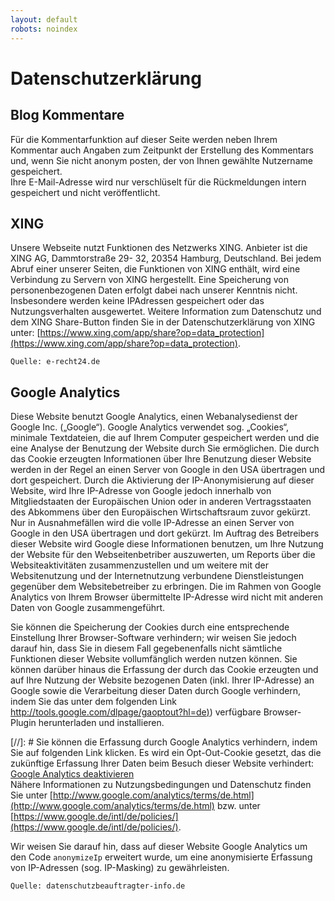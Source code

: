 ```yaml
---
layout: default
robots: noindex
---
```


# Datenschutzerklärung

## Blog Kommentare
Für die Kommentarfunktion auf dieser Seite werden neben Ihrem Kommentar auch Angaben zum
Zeitpunkt der Erstellung des Kommentars und, wenn Sie nicht anonym posten, der von Ihnen gewählte Nutzername gespeichert.  
Ihre E-Mail-Adresse wird nur verschlüselt für die Rückmeldungen intern gespeichert und nicht veröffentlicht.

## XING
Unsere Webseite nutzt Funktionen des Netzwerks XING. Anbieter ist die XING AG, Dammtorstraße 29-
32, 20354 Hamburg, Deutschland. Bei jedem Abruf einer unserer Seiten, die Funktionen von XING
enthält, wird eine Verbindung zu Servern von XING hergestellt. Eine Speicherung von
personenbezogenen Daten erfolgt dabei nach unserer Kenntnis nicht. Insbesondere werden keine IPAdressen
gespeichert oder das Nutzungsverhalten ausgewertet.
Weitere Information zum Datenschutz und dem XING Share-Button finden Sie in der
Datenschutzerklärung von XING unter: [https://www.xing.com/app/share?op=data_protection](https://www.xing.com/app/share?op=data_protection).  

`Quelle: e-recht24.de`

## Google Analytics
Diese Website benutzt Google Analytics, einen Webanalysedienst der Google Inc. („Google“). Google Analytics verwendet sog. „Cookies“, minimale Textdateien, die auf Ihrem Computer gespeichert werden und die eine Analyse der Benutzung der Website durch Sie ermöglichen. Die durch das Cookie erzeugten Informationen über Ihre Benutzung dieser Website werden in der Regel an einen Server von Google in den USA übertragen und dort gespeichert. Durch die Aktivierung der IP-Anonymisierung auf dieser Website, wird Ihre IP-Adresse von Google jedoch innerhalb von Mitgliedstaaten der Europäischen Union oder in anderen Vertragsstaaten des Abkommens über den Europäischen Wirtschaftsraum zuvor gekürzt. Nur in Ausnahmefällen wird die volle IP-Adresse an einen Server von Google in den USA übertragen und dort gekürzt. Im Auftrag des Betreibers dieser Website wird Google diese Informationen benutzen, um Ihre Nutzung der Website für den Webseitenbetriber auszuwerten, um Reports über die Websiteaktivitäten zusammenzustellen und um weitere mit der Websitenutzung und der Internetnutzung verbundene Dienstleistungen gegenüber dem Websitebetreiber zu erbringen. Die im Rahmen von Google Analytics von Ihrem Browser übermittelte IP-Adresse wird nicht mit anderen Daten von Google zusammengeführt. 

Sie können die Speicherung der Cookies durch eine entsprechende Einstellung Ihrer Browser-Software verhindern; wir weisen Sie jedoch darauf hin, dass Sie in diesem Fall gegebenenfalls nicht sämtliche Funktionen dieser Website vollumfänglich werden nutzen können. Sie können darüber hinaus die Erfassung der durch das Cookie erzeugten und auf Ihre Nutzung der Website bezogenen Daten (inkl. Ihrer IP-Adresse) an Google sowie die Verarbeitung dieser Daten durch Google verhindern, indem Sie das unter dem folgenden Link [http://tools.google.com/dlpage/gaoptout?hl=de)](http://tools.google.com/dlpage/gaoptout?hl=de)) verfügbare Browser-Plugin herunterladen und installieren.  

[//]: # Sie können die Erfassung durch Google Analytics verhindern, indem Sie auf folgenden Link klicken. Es wird ein Opt-Out-Cookie gesetzt, das die zukünftige Erfassung Ihrer Daten beim Besuch dieser Website verhindert: <a href=“javascript:gaOptout()“>Google Analytics deaktivieren</a>  
Nähere Informationen zu Nutzungsbedingungen und Datenschutz finden Sie unter [http://www.google.com/analytics/terms/de.html](http://www.google.com/analytics/terms/de.html) bzw. unter [https://www.google.de/intl/de/policies/](https://www.google.de/intl/de/policies/).  

Wir weisen Sie darauf hin, dass auf dieser Website Google Analytics um den Code `anonymizeIp` erweitert wurde, um eine anonymisierte Erfassung von IP-Adressen (sog. IP-Masking) zu gewährleisten.  

`Quelle: datenschutzbeauftragter-info.de`